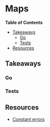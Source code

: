 # Maps

<!-- START doctoc generated TOC please keep comment here to allow auto update -->
<!-- DON'T EDIT THIS SECTION, INSTEAD RE-RUN doctoc TO UPDATE -->
**Table of Contents**

- [Takeaways](#takeaways)
  - [Go](#go)
  - [Tests](#tests)
- [Resources](#resources)

<!-- END doctoc generated TOC please keep comment here to allow auto update -->

## Takeaways

### Go


### Tests


## Resources

- [Constant errors](https://dave.cheney.net/2016/04/07/constant-errors)
